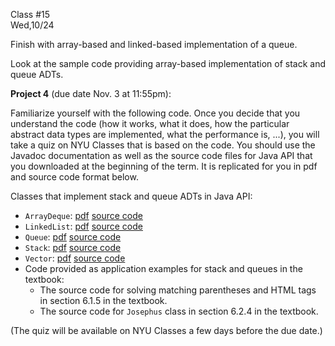 <div class="lecture2">

<div class="column_date">
<p markdown="block">

Class #15 <br>
Wed,10/24

</p>
</div>
<div class="column_materials">
<p markdown="block">

Finish with array-based and linked-based implementation of a queue.

Look at the sample code providing array-based implementation of stack and queue ADTs.



</p>
</div>

<div class="column_assign">
<p markdown="block">

__Project 4__ (due date Nov. 3 at 11:55pm):

Familiarize yourself with the following code.
Once you decide that you understand the
code (how it works, what it does, how the particular abstract data types are
  implemented,   what the performance is, ...), you will take a quiz on NYU
  Classes that is based on the code. You should use the
  Javadoc documentation as well as the source code files for Java API that you
  downloaded at the beginning of the term. It is replicated for you in pdf and
  source code format below.

Classes that implement stack and queue ADTs in Java API:
- `ArrayDeque`: [pdf](hwk/ArrayDeque.java.pdf) [source code](hwk/ArrayDeque.java)
- `LinkedList`: [pdf](hwk/LinkedList.java.pdf) [source code](hwk/LinkedList.java)
- `Queue`: [pdf](hwk/Queue.pdf) [source code](hwk/Queue.java)
- `Stack`: [pdf](hwk/Stack.pdf) [source code](hwk/Stack.java)
- `Vector`: [pdf](hwk/Vector.pdf) [source code](hwk/Vector.java)
- Code provided as application examples for stack and queues in the textbook:
  - The source code for solving matching parentheses and HTML tags in section
6.1.5 in the textbook.
  - The source code for `Josephus` class in section 6.2.4 in the textbook.


(The quiz will be available on NYU Classes a few days before the due date.)



</p>
</div>

</div>
